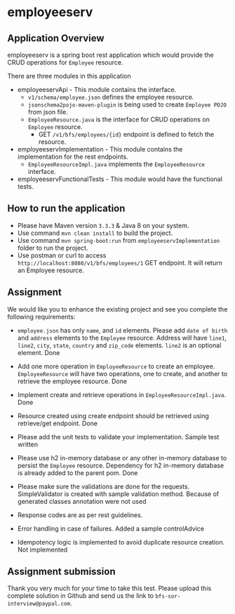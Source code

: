 # employeeserv

## Application Overview
employeeserv is a spring boot rest application which would provide the CRUD operations for `Employee` resource.

There are three modules in this application
- employeeservApi - This module contains the interface.
	- `v1/schema/employee.json` defines the employee resource.
	- `jsonschema2pojo-maven-plugin` is being used to create `Employee POJO` from json file.
	- `EmployeeResource.java` is the interface for CRUD operations on `Employee` resource.
		- GET `/v1/bfs/employees/{id}` endpoint is defined to fetch the resource.
- employeeservImplementation - This module contains the implementation for the rest endpoints.
	- `EmployeeResourceImpl.java` implements the `EmployeeResource` interface.
- employeeservFunctionalTests - This module would have the functional tests.

## How to run the application
- Please have Maven version `3.3.3` & Java 8 on your system.
- Use command `mvn clean install` to build the project.
- Use command `mvn spring-boot:run` from `employeeservImplementation` folder to run the project.
- Use postman or curl to access `http://localhost:8080/v1/bfs/employees/1` GET endpoint. It will return an Employee resource.

## Assignment
We would like you to enhance the existing project and see you complete the following requirements:

- `employee.json` has only `name`, and `id` elements. Please add `date of birth` and `address` elements to the `Employee` resource. Address will have `line1`, `line2`, `city`, `state`, `country` and `zip_code` elements. `line2` is an optional element.
    Done
- Add one more operation in `EmployeeResource` to create an employee. `EmployeeResource` will have two operations, one to create, and another to retrieve the employee resource.
    Done
- Implement create and retrieve operations in `EmployeeResourceImpl.java`.
    Done
- Resource created using create endpoint should be retrieved using retrieve/get endpoint.
    Done
- Please add the unit tests to validate your implementation.
    Sample test written
- Please use h2 in-memory database or any other in-memory database to persist the `Employee` resource. Dependency for h2 in-memory database is already added to the parent pom.
    Done
- Please make sure the validations are done for the requests.
    SimpleValidator is created with sample validation method. Because of generated classes annotation were not used
- Response codes are as per rest guidelines.

- Error handling in case of failures.
    Added a sample controlAdvice
- Idempotency logic is implemented to avoid duplicate resource creation.
   Not implemented

## Assignment submission
Thank you very much for your time to take this test. Please upload this complete solution in Github and send us the link to `bfs-sor-interview@paypal.com`.
